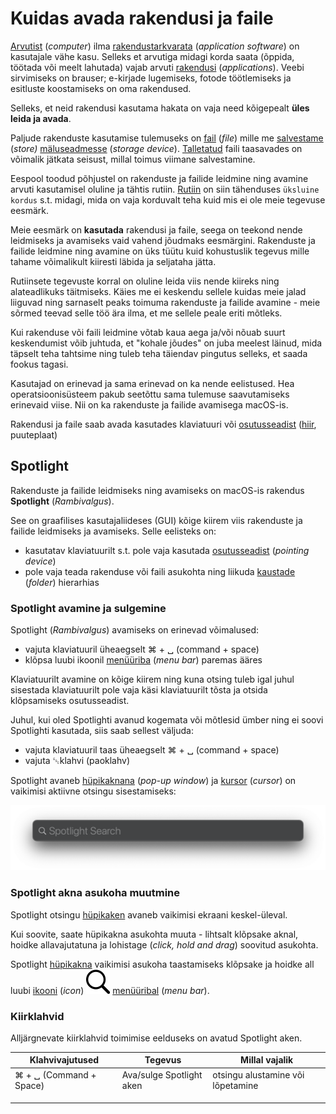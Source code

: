 # Kuidas avada rakendusi ja faile

[Arvutist](../terminid/sonastik/arvuti-computer.md) (_computer_) ilma [rakendustarkvarata](../terminid/sonastik/rakendustarkvara-application-software.md) (_application software_) on kasutajale vähe kasu. Selleks et arvutiga midagi korda saata (õppida, töötada või meelt lahutada) vajab arvuti [rakendusi](../terminid/sonastik/rakendustarkvara-application-software.md) (_applications_). Veebi sirvimiseks on brauser; e-kirjade lugemiseks, fotode töötlemiseks ja esitluste koostamiseks on oma rakendused.

Selleks, et neid rakendusi kasutama hakata on vaja need kõigepealt **üles leida ja avada**.&#x20;

Paljude rakenduste kasutamise tulemuseks on [fail](../terminid/sonastik/fail-file.md) (_file_) mille me [salvestame](../terminid/sonastik/salvestama-to-store.md) (_store)_ [mäluseadmesse](../terminid/sonastik/maeluseade-storage-device.md) (_storage device_). [Talletatud](../terminid/sonastik/talletama-to-store.md) faili taasavades on võimalik jätkata seisust, millal toimus viimane salvestamine.

Eespool toodud põhjustel on rakenduste ja failide leidmine ning avamine arvuti kasutamisel oluline ja tähtis rutiin. [Rutiin](https://sonaveeb.ee/search/unif/dlall/dsall/rutiin/1) on  siin tähenduses `üksluine kordus` s.t. midagi, mida on vaja korduvalt teha kuid mis ei ole meie tegevuse eesmärk.&#x20;

Meie eesmärk on **kasutada** rakendusi ja faile, seega on teekond nende leidmiseks ja avamiseks vaid vahend jõudmaks eesmärgini. Rakenduste ja failide leidmine ning avamine on üks tüütu kuid kohustuslik tegevus mille tahame võimalikult kiiresti läbida ja seljataha jätta.&#x20;

Rutiinsete tegevuste korral on oluline leida viis nende kiireks ning alateadlikuks täitmiseks. Käies me ei keskendu sellele kuidas meie jalad liiguvad ning sarnaselt peaks toimuma rakenduste ja failide avamine - meie sõrmed teevad selle töö ära ilma, et me sellele peale eriti mõtleks. &#x20;

Kui rakenduse või faili leidmine võtab kaua aega ja/või nõuab suurt keskendumist võib juhtuda, et "kohale jõudes" on juba meelest läinud, mida täpselt teha tahtsime ning tuleb teha täiendav pingutus selleks, et saada fookus tagasi.

Kasutajad on erinevad ja sama erinevad on ka nende eelistused. Hea operatsioonisüsteem pakub seetõttu sama tulemuse saavutamiseks erinevaid viise. Nii on ka rakenduste ja failide avamisega macOS-is.

Rakendusi ja faile saab avada kasutades klaviatuuri või [osutusseadist](../terminid/sonastik/osutusseadis-pointing-device.md#taehendus) ([hiir](../terminid/sonastik/hiir-mouse.md), puuteplaat)&#x20;

## Spotlight

Rakenduste ja failide leidmiseks ning avamiseks on macOS-is rakendus **Spotlight** (_Rambivalgus_).&#x20;

See on graafilises kasutajaliideses (GUI) kõige kiirem viis rakenduste ja failide leidmiseks ja avamiseks. Selle eelisteks on:

* kasutatav klaviatuurilt s.t. pole vaja kasutada [osutusseadist](../terminid/sonastik/osutusseadis-pointing-device.md) (_pointing device_)
* pole vaja  teada rakenduse või faili asukohta ning liikuda [kaustade](../terminid/sonastik/kaust-folder.md) (_folder_) hierarhias

### Spotlight avamine ja sulgemine

Spotlight (_Rambivalgus_) avamiseks on erinevad võimalused:

* vajuta klaviatuuril üheaegselt ⌘ + ␣ (command + space)
* klõpsa luubi ikoonil [menüüriba](../terminid/sonastik/menueueriba-menu-bar.md) (_menu bar_) paremas ääres

Klaviatuurilt avamine on kõige kiirem ning kuna otsing tuleb igal juhul sisestada klaviatuurilt pole vaja käsi klaviatuurilt tõsta ja otsida klõpsamiseks osutusseadist.

Juhul, kui oled Spotlighti avanud kogemata või mõtlesid ümber ning ei soovi Spotlighti kasutada, siis saab sellest väljuda:

* vajuta klaviatuuril taas üheaegselt ⌘ + ␣ (command + space)
* vajuta ␛klahvi (paoklahv)

Spotlight avaneb [hüpikaknana](../terminid/sonastik/huepikaken-pop-up-window.md) (_pop-up window_) ja [kursor](../terminid/sonastik/kursor-cursor.md) (_cursor_) on vaikimisi aktiivne otsingu sisestamiseks:

![](../.gitbook/assets/Spotlight.png)

### Spotlight akna asukoha muutmine

Spotlight otsingu [hüpikaken](../terminid/sonastik/huepikaken-pop-up-window.md) avaneb vaikimisi ekraani keskel-üleval.

Kui soovite, saate hüpikakna asukohta muuta - lihtsalt klõpsake aknal, hoidke allavajutatuna ja lohistage (_click, hold and drag_) soovitud asukohta.

Spotlight [hüpikakna](../terminid/sonastik/huepikaken-pop-up-window.md) vaikimisi asukoha taastamiseks klõpsake ja hoidke all luubi [ikooni](../terminid/sonastik/ikoon-icon.md) (_icon_) ![](<../.gitbook/assets/magnifyingglass@2x (1).png>) [menüüribal](../terminid/sonastik/menueueriba-menu-bar.md) (_menu bar_).

### Kiirklahvid

Alljärgnevate kiirklahvid toimimise eelduseks on avatud Spotlight aken.

| Klahvivajutused         | Tegevus                  | Millal vajalik                    |
| ----------------------- | ------------------------ | --------------------------------- |
| ⌘ + ␣ (Command + Space) | Ava/sulge Spotlight aken | otsingu alustamine või lõpetamine |
|                         |                          |                                   |
|                         |                          |                                   |
|                         |                          |                                   |

